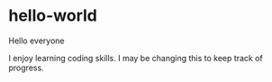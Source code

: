 # hello-world

Hello everyone

I enjoy learning coding skills. 
I may be  changing this to keep track of progress. 
